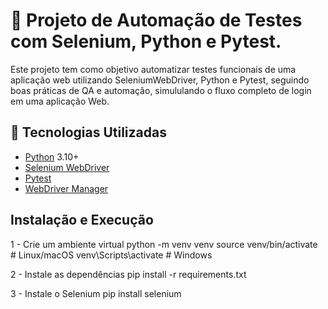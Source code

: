 # 🧪 Projeto de Automação de Testes com Selenium, Python e Pytest.

Este projeto tem como objetivo automatizar testes funcionais de uma aplicação web utilizando SeleniumWebDriver, Python e Pytest, seguindo boas práticas de QA e automação, simululando o fluxo completo de login em uma aplicação Web.

## 🚀 Tecnologias Utilizadas

- [Python](https://www.python.org/) 3.10+
- [Selenium WebDriver](https://www.selenium.dev/)
- [Pytest](https://docs.pytest.org/)
- [WebDriver Manager](https://pypi.org/project/webdriver-manager/)

## Instalação e Execução

1 - Crie um ambiente virtual
python -m venv venv
source venv/bin/activate  # Linux/macOS
venv\Scripts\activate     # Windows

2 - Instale as dependências
pip install -r requirements.txt

3 - Instale o Selenium 
pip install selenium
